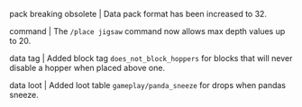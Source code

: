 pack breaking obsolete | Data pack format has been increased to 32.

command | The `/place jigsaw` command now allows max depth values up to 20.

data tag | Added block tag `does_not_block_hoppers` for blocks that will never disable a hopper when placed above one.

data loot | Added loot table `gameplay/panda_sneeze` for drops when pandas sneeze.

